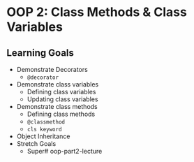 # OOP 2: Class Methods & Class Variables

## Learning Goals

- Demonstrate Decorators 
    - `@decorator`
- Demonstrate class variables
    - Defining class variables
    - Updating class variables 
- Demonstrate class methods
    - Defining class methods 
    - `@classmethod`
    - `cls keyword`
- Object Inheritance
- Stretch Goals
    - Super# oop-part2-lecture
